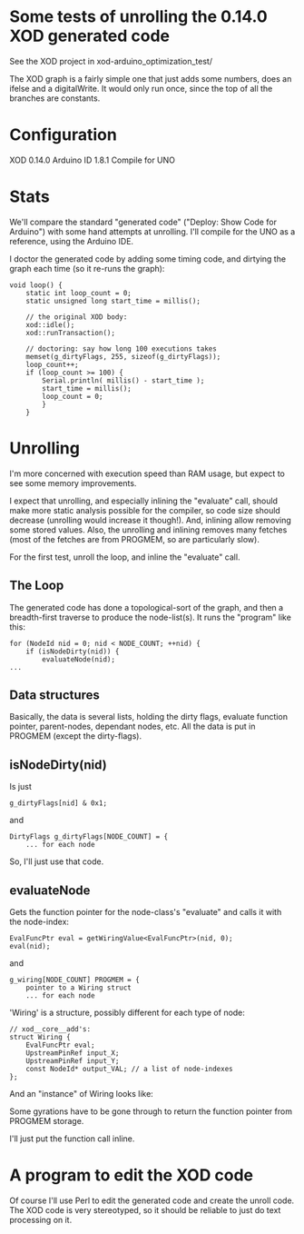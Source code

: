 # Some tests of unrolling the 0.14.0 XOD generated code

See the XOD project in xod-arduino_optimization_test/

The XOD graph is a fairly simple one that just adds some numbers, does an ifelse and a digitalWrite. It would only run once, since the top of all the branches are constants.

# Configuration

XOD 0.14.0
Arduino ID 1.8.1
Compile for UNO

# Stats

We'll compare the standard "generated code" ("Deploy: Show Code for Arduino") with some hand attempts at unrolling. I'll compile for the UNO as a reference, using the Arduino IDE.

I doctor the generated code by adding some timing code, and dirtying the graph each time (so it re-runs the graph):

    void loop() {
        static int loop_count = 0;
        static unsigned long start_time = millis();
        
        // the original XOD body:
        xod::idle();
        xod::runTransaction();
        
        // doctoring: say how long 100 executions takes
        memset(g_dirtyFlags, 255, sizeof(g_dirtyFlags));
        loop_count++;
        if (loop_count >= 100) {
            Serial.println( millis() - start_time );
            start_time = millis();
            loop_count = 0;
            }
        }
             
# Unrolling

I'm more concerned with execution speed than RAM usage, but expect to see some memory improvements.

I expect that unrolling, and especially inlining the "evaluate" call, should make more static analysis possible for the compiler, so code size should decrease (unrolling would increase it though!). And, inlining allow removing some stored values. Also, the unrolling and inlining removes many fetches (most of the fetches are from PROGMEM, so are particularly slow).

For the first test, unroll the loop, and inline the "evaluate" call.

## The Loop

The generated code has done a topological-sort of the graph, and then a breadth-first traverse to produce the node-list(s). It runs the "program" like this:

    for (NodeId nid = 0; nid < NODE_COUNT; ++nid) {
        if (isNodeDirty(nid)) {
            evaluateNode(nid);
    ...

## Data structures

Basically, the data is several lists, holding the dirty flags, evaluate function pointer, parent-nodes, dependant nodes, etc. All the data is put in PROGMEM (except the dirty-flags).

## isNodeDirty(nid)

Is just

    g_dirtyFlags[nid] & 0x1;

and 

    DirtyFlags g_dirtyFlags[NODE_COUNT] = {
        ... for each node
    
So, I'll just use that code.

## evaluateNode

Gets the function pointer for the node-class's "evaluate" and calls it with the node-index:

    EvalFuncPtr eval = getWiringValue<EvalFuncPtr>(nid, 0);
    eval(nid);

and 

    g_wiring[NODE_COUNT] PROGMEM = {
        pointer to a Wiring struct
        ... for each node

'Wiring' is a structure, possibly different for each type of node:

    // xod__core__add's:
    struct Wiring {
        EvalFuncPtr eval;
        UpstreamPinRef input_X;
        UpstreamPinRef input_Y;
        const NodeId* output_VAL; // a list of node-indexes
    };

And an "instance" of Wiring looks like:

Some gyrations have to be gone through to return the function pointer from PROGMEM storage.

I'll just put the function call inline.

# A program to edit the XOD code

Of course I'll use Perl to edit the generated code and create the unroll code. The XOD code is very stereotyped, so it should be reliable to just do text processing on it.




